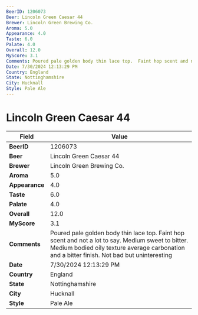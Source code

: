 ```yaml
---
BeerID: 1206073
Beer: Lincoln Green Caesar 44
Brewer: Lincoln Green Brewing Co.
Aroma: 5.0
Appearance: 4.0
Taste: 6.0
Palate: 4.0
Overall: 12.0
MyScore: 3.1
Comments: Poured pale golden body thin lace top.  Faint hop scent and not a lot to say.  Medium sweet to bitter. Medium bodied oily texture average carbonation and a bitter finish.  Not bad but uninteresting
Date: 7/30/2024 12:13:29 PM
Country: England
State: Nottinghamshire
City: Hucknall
Style: Pale Ale
---
```


# Lincoln Green Caesar 44

| Field         | Value |
|---------------|-------|
| **BeerID** | 1206073 |
| **Beer** | Lincoln Green Caesar 44 |
| **Brewer** | Lincoln Green Brewing Co. |
| **Aroma** | 5.0 |
| **Appearance** | 4.0 |
| **Taste** | 6.0 |
| **Palate** | 4.0 |
| **Overall** | 12.0 |
| **MyScore** | 3.1 |
| **Comments** | Poured pale golden body thin lace top.  Faint hop scent and not a lot to say.  Medium sweet to bitter. Medium bodied oily texture average carbonation and a bitter finish.  Not bad but uninteresting  |
| **Date** | 7/30/2024 12:13:29 PM |
| **Country** | England |
| **State** | Nottinghamshire |
| **City** | Hucknall |
| **Style** | Pale Ale |
